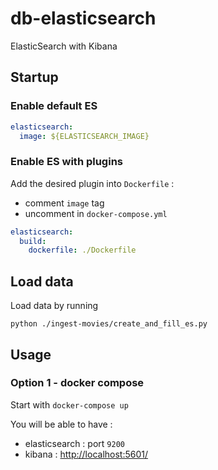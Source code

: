 db-elasticsearch
===

ElasticSearch with Kibana

## Startup

### Enable default ES

```yaml
elasticsearch:
  image: ${ELASTICSEARCH_IMAGE}
```

### Enable ES with plugins

Add the desired plugin into `Dockerfile` :

* comment `image` tag
* uncomment in `docker-compose.yml`

```yaml
elasticsearch:
  build:
    dockerfile: ./Dockerfile
```

## Load data

Load data by running

```
python ./ingest-movies/create_and_fill_es.py
```

## Usage

### Option 1 - docker compose

Start with ```docker-compose up```

You will be able to have :

* elasticsearch : port ```9200```
* kibana : [http://localhost:5601/](http://localhost:5601/)
